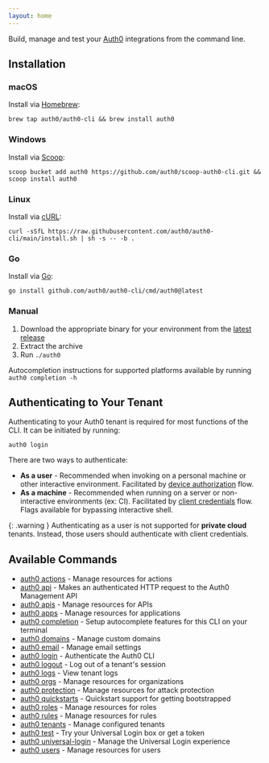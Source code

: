 ```yaml
---
layout: home
---
```


Build, manage and test your [Auth0](https://auth0.com/) integrations from the command line.

## Installation

### macOS

Install via [Homebrew](https://brew.sh/):

```
brew tap auth0/auth0-cli && brew install auth0
```

### Windows

Install via [Scoop](https://scoop.sh/):

```
scoop bucket add auth0 https://github.com/auth0/scoop-auth0-cli.git && scoop install auth0
```

### Linux

Install via [cURL](https://curl.se/):

```
curl -sSfL https://raw.githubusercontent.com/auth0/auth0-cli/main/install.sh | sh -s -- -b .
```

### Go

Install via [Go](https://go.dev/):

```
go install github.com/auth0/auth0-cli/cmd/auth0@latest
```

### Manual

1. Download the appropriate binary for your environment from the [latest release](https://github.com/auth0/auth0-cli/releases/latest/)
2. Extract the archive
3. Run `./auth0`

Autocompletion instructions for supported platforms available by running `auth0 completion -h`

## Authenticating to Your Tenant

Authenticating to your Auth0 tenant is required for most functions of the CLI. It can be initiated by running:

```
auth0 login
```

There are two ways to authenticate:

- **As a user** - Recommended when invoking on a personal machine or other interactive environment. Facilitated by [device authorization](https://auth0.com/docs/get-started/authentication-and-authorization-flow/device-authorization-flow) flow.
- **As a machine** - Recommended when running on a server or non-interactive environments (ex: CI). Facilitated by [client credentials](https://auth0.com/docs/get-started/authentication-and-authorization-flow/client-credentials-flow) flow. Flags available for bypassing interactive shell.

{: .warning }
Authenticating as a user is not supported for **private cloud** tenants. Instead, those users should authenticate with client credentials.

## Available Commands

- [auth0 actions](auth0_actions.md) - Manage resources for actions
- [auth0 api](auth0_api.md) - Makes an authenticated HTTP request to the Auth0 Management API
- [auth0 apis](auth0_apis.md) - Manage resources for APIs
- [auth0 apps](auth0_apps.md) - Manage resources for applications
- [auth0 completion](auth0_completion.md) - Setup autocomplete features for this CLI on your terminal
- [auth0 domains](auth0_domains.md) - Manage custom domains
- [auth0 email](auth0_email.md) - Manage email settings
- [auth0 login](auth0_login.md) - Authenticate the Auth0 CLI
- [auth0 logout](auth0_logout.md) - Log out of a tenant's session
- [auth0 logs](auth0_logs.md) - View tenant logs
- [auth0 orgs](auth0_orgs.md) - Manage resources for organizations
- [auth0 protection](auth0_protection.md) - Manage resources for attack protection
- [auth0 quickstarts](auth0_quickstarts.md) - Quickstart support for getting bootstrapped
- [auth0 roles](auth0_roles.md) - Manage resources for roles
- [auth0 rules](auth0_rules.md) - Manage resources for rules
- [auth0 tenants](auth0_tenants.md) - Manage configured tenants
- [auth0 test](auth0_test.md) - Try your Universal Login box or get a token
- [auth0 universal-login](auth0_universal-login.md) - Manage the Universal Login experience
- [auth0 users](auth0_users.md) - Manage resources for users


